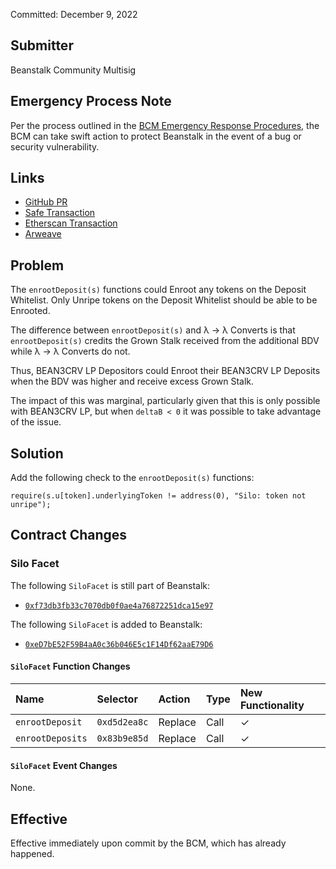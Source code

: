 Committed: December 9, 2022

## Submitter

Beanstalk Community Multisig

## Emergency Process Note

Per the process outlined in the [BCM Emergency Response Procedures](https://docs.bean.money/almanac/governance/beanstalk/bcm-process#emergency-response-procedures), the BCM can take swift action to protect Beanstalk in the event of a bug or security vulnerability.

## Links

- [GitHub PR](https://github.com/BeanstalkFarms/Beanstalk/pull/170)
- [Safe Transaction](https://app.safe.global/eth:0xa9bA2C40b263843C04d344727b954A545c81D043/transactions/tx?id=multisig_0xa9bA2C40b263843C04d344727b954A545c81D043_0x4e75e48f9b4695dd5e2050eac60fc84aa3d07f51f42f8044f9aa29a7c4512c4e)
- [Etherscan Transaction](https://etherscan.io/tx/0xce278f3e8bcffe9391806ab85b271788bcb0df782bdc02a3e862b09beb90e2e9)
- [Arweave](https://arweave.net/XulSo-1AWwFlmbs2Ck1kjsCXZIZbrnqpErHh8aXbIfw)

## Problem

The `enrootDeposit(s)` functions could Enroot any tokens on the Deposit Whitelist. Only Unripe tokens on the Deposit Whitelist should be able to be Enrooted. 

The difference between `enrootDeposit(s)` and  λ → λ Converts is that `enrootDeposit(s)` credits the Grown Stalk received from the additional BDV while λ → λ Converts do not.

Thus, BEAN3CRV LP Depositors could Enroot their BEAN3CRV LP Deposits when the BDV was higher and receive excess Grown Stalk.

The impact of this was marginal, particularly given that this is only possible with BEAN3CRV LP, but when `deltaB < 0` it was possible to take advantage of the issue.

## Solution

Add the following check to the `enrootDeposit(s)` functions: 

```
require(s.u[token].underlyingToken != address(0), "Silo: token not unripe");
```

## Contract Changes

### Silo Facet

The following `SiloFacet` is still part of Beanstalk:
* [`0xf73db3fb33c7070db0f0ae4a76872251dca15e97`](https://etherscan.io/address/0xf73db3fb33c7070db0f0ae4a76872251dca15e97#code)

The following `SiloFacet` is added to Beanstalk:
* [`0xeD7bE52F59B4aA0c36b046E5c1F14Df62aaE79D6`](https://etherscan.io/address/0xeD7bE52F59B4aA0c36b046E5c1F14Df62aaE79D6#code)

#### `SiloFacet` Function Changes

|    Name          |   Selector   |  Action   | Type | New Functionality |
|:-----------------|:-------------|:----------|:-----|:------------------|
| `enrootDeposit`  | `0xd5d2ea8c` |  Replace  | Call |      ✓            |
| `enrootDeposits` | `0x83b9e85d` |  Replace  | Call |      ✓            |

#### `SiloFacet` Event Changes

None.

## Effective

Effective immediately upon commit by the BCM, which has already happened.
